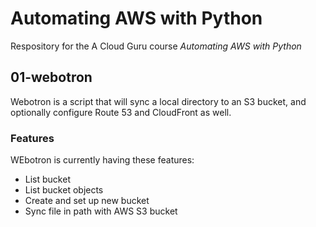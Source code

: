 # Automating AWS with Python

Respository for the A Cloud Guru course *Automating AWS with Python*

## 01-webotron

Webotron is a script that will sync a local directory to an S3 bucket, and optionally configure Route 53 and CloudFront as well.

### Features
WEbotron is currently having these features:

- List bucket
- List bucket objects
- Create and set up new bucket
- Sync file in path with AWS S3 bucket